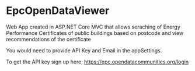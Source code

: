 # EpcOpenDataViewer
Web App created in ASP.NET Core MVC that allows seraching of Energy Performance Certificates of public buildings based on postcode and view recommendations of the certificate

You would need to provide API Key and Email in the appSettings.

To get the API key sign up here:
https://epc.opendatacommunities.org/login
